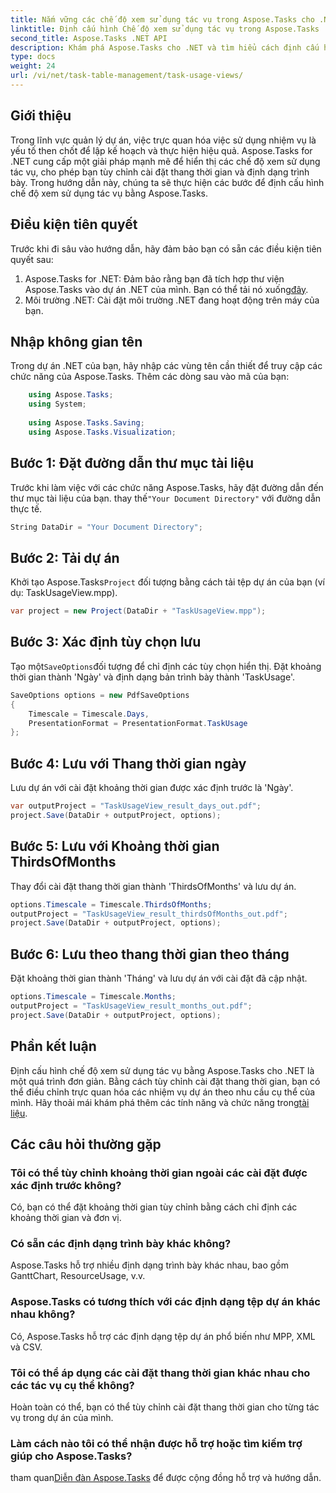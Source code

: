 ```yaml
---
title: Nắm vững các chế độ xem sử dụng tác vụ trong Aspose.Tasks cho .NET
linktitle: Định cấu hình Chế độ xem sử dụng tác vụ trong Aspose.Tasks
second_title: Aspose.Tasks .NET API
description: Khám phá Aspose.Tasks cho .NET và tìm hiểu cách định cấu hình chế độ xem sử dụng tác vụ. Tùy chỉnh cài đặt thang thời gian và nâng cao hình ảnh quản lý dự án của bạn.
type: docs
weight: 24
url: /vi/net/task-table-management/task-usage-views/
---
```

## Giới thiệu
Trong lĩnh vực quản lý dự án, việc trực quan hóa việc sử dụng nhiệm vụ là yếu tố then chốt để lập kế hoạch và thực hiện hiệu quả. Aspose.Tasks for .NET cung cấp một giải pháp mạnh mẽ để hiển thị các chế độ xem sử dụng tác vụ, cho phép bạn tùy chỉnh cài đặt thang thời gian và định dạng trình bày. Trong hướng dẫn này, chúng ta sẽ thực hiện các bước để định cấu hình chế độ xem sử dụng tác vụ bằng Aspose.Tasks.
## Điều kiện tiên quyết
Trước khi đi sâu vào hướng dẫn, hãy đảm bảo bạn có sẵn các điều kiện tiên quyết sau:
1.  Aspose.Tasks for .NET: Đảm bảo rằng bạn đã tích hợp thư viện Aspose.Tasks vào dự án .NET của mình. Bạn có thể tải nó xuống[đây](https://releases.aspose.com/tasks/net/).
2. Môi trường .NET: Cài đặt môi trường .NET đang hoạt động trên máy của bạn.
## Nhập không gian tên
Trong dự án .NET của bạn, hãy nhập các vùng tên cần thiết để truy cập các chức năng của Aspose.Tasks. Thêm các dòng sau vào mã của bạn:
```csharp
    using Aspose.Tasks;
    using System;
    
    using Aspose.Tasks.Saving;
    using Aspose.Tasks.Visualization;
```
## Bước 1: Đặt đường dẫn thư mục tài liệu
 Trước khi làm việc với các chức năng Aspose.Tasks, hãy đặt đường dẫn đến thư mục tài liệu của bạn. thay thế`"Your Document Directory"` với đường dẫn thực tế.
```csharp
String DataDir = "Your Document Directory";
```
## Bước 2: Tải dự án
 Khởi tạo Aspose.Tasks`Project` đối tượng bằng cách tải tệp dự án của bạn (ví dụ: TaskUsageView.mpp).
```csharp
var project = new Project(DataDir + "TaskUsageView.mpp");
```
## Bước 3: Xác định tùy chọn lưu
 Tạo một`SaveOptions`đối tượng để chỉ định các tùy chọn hiển thị. Đặt khoảng thời gian thành 'Ngày' và định dạng bản trình bày thành 'TaskUsage'.
```csharp
SaveOptions options = new PdfSaveOptions
{
    Timescale = Timescale.Days,
    PresentationFormat = PresentationFormat.TaskUsage
};
```
## Bước 4: Lưu với Thang thời gian ngày
Lưu dự án với cài đặt khoảng thời gian được xác định trước là 'Ngày'.
```csharp
var outputProject = "TaskUsageView_result_days_out.pdf";
project.Save(DataDir + outputProject, options);
```
## Bước 5: Lưu với Khoảng thời gian ThirdsOfMonths
Thay đổi cài đặt thang thời gian thành 'ThirdsOfMonths' và lưu dự án.
```csharp
options.Timescale = Timescale.ThirdsOfMonths;
outputProject = "TaskUsageView_result_thirdsOfMonths_out.pdf";
project.Save(DataDir + outputProject, options);
```
## Bước 6: Lưu theo thang thời gian theo tháng
Đặt khoảng thời gian thành 'Tháng' và lưu dự án với cài đặt đã cập nhật.
```csharp
options.Timescale = Timescale.Months;
outputProject = "TaskUsageView_result_months_out.pdf";
project.Save(DataDir + outputProject, options);
```
## Phần kết luận
Định cấu hình chế độ xem sử dụng tác vụ bằng Aspose.Tasks cho .NET là một quá trình đơn giản. Bằng cách tùy chỉnh cài đặt thang thời gian, bạn có thể điều chỉnh trực quan hóa các nhiệm vụ dự án theo nhu cầu cụ thể của mình.
 Hãy thoải mái khám phá thêm các tính năng và chức năng trong[tài liệu](https://reference.aspose.com/tasks/net/).
## Các câu hỏi thường gặp
### Tôi có thể tùy chỉnh khoảng thời gian ngoài các cài đặt được xác định trước không?
Có, bạn có thể đặt khoảng thời gian tùy chỉnh bằng cách chỉ định các khoảng thời gian và đơn vị.
### Có sẵn các định dạng trình bày khác không?
Aspose.Tasks hỗ trợ nhiều định dạng trình bày khác nhau, bao gồm GanttChart, ResourceUsage, v.v.
### Aspose.Tasks có tương thích với các định dạng tệp dự án khác nhau không?
Có, Aspose.Tasks hỗ trợ các định dạng tệp dự án phổ biến như MPP, XML và CSV.
### Tôi có thể áp dụng các cài đặt thang thời gian khác nhau cho các tác vụ cụ thể không?
Hoàn toàn có thể, bạn có thể tùy chỉnh cài đặt thang thời gian cho từng tác vụ trong dự án của mình.
### Làm cách nào tôi có thể nhận được hỗ trợ hoặc tìm kiếm trợ giúp cho Aspose.Tasks?
 tham quan[Diễn đàn Aspose.Tasks](https://forum.aspose.com/c/tasks/15) để được cộng đồng hỗ trợ và hướng dẫn.